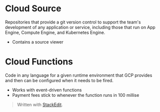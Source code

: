 
# Cloud Source

Repositories that provide a git version control to support the team's development of any application or service, including those that run on App Engine, Compute Engine, and Kubernetes Engine. 
- Contains a source viewer

# Cloud Functions

Code in any language for a given runtime environment that GCP provides and then can be configured when it needs to be fired.
- Works with event-driven functions
- Payment fees stick to whenever the function runs in 100 millise

> Written with [StackEdit](https://stackedit.io/).
<!--stackedit_data:
eyJoaXN0b3J5IjpbLTIwMzczODgxNDJdfQ==
-->